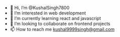 - 👋 Hi, I’m @KushalSingh7800
- 👀 I’m interested in web development
- 🌱 I’m currently learning react and javascript
- 💞️ I’m looking to collaborate on frontend projects
- 📫 How to reach me kushal9999singh@gmail.com

<!---
KushalSingh7800/KushalSingh7800 is a ✨ special ✨ repository because its `README.md` (this file) appears on your GitHub profile.
You can click the Preview link to take a look at your changes.
--->
